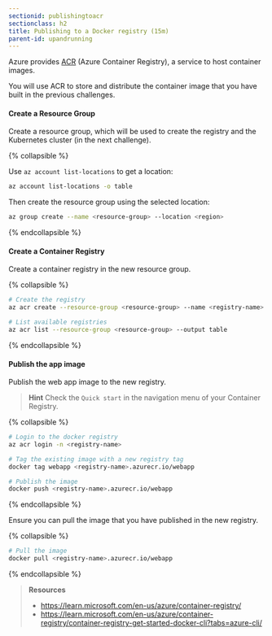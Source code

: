 ```yaml
---
sectionid: publishingtoacr
sectionclass: h2
title: Publishing to a Docker registry (15m)
parent-id: upandrunning
---
```


Azure provides [ACR](https://learn.microsoft.com/en-us/azure/container-registry/) (Azure Container Registry), a service to host container images.

You will use ACR to store and distribute the container image that you have built in the previous challenges.

#### Create a Resource Group

Create a resource group, which will be used to create the registry and the Kubernetes cluster (in the next challenge).

{% collapsible %}

Use `az account list-locations` to get a location:

```sh
az account list-locations -o table
```

Then create the resource group using the selected location:

```sh
az group create --name <resource-group> --location <region>
```

{% endcollapsible %}

#### Create a Container Registry

Create a container registry in the new resource group.

{% collapsible %}

```sh
# Create the registry
az acr create --resource-group <resource-group> --name <registry-name> --sku Basic

# List available registries
az acr list --resource-group <resource-group> --output table
```

{% endcollapsible %}

#### Publish the app image

Publish the web app image to the new registry.

> **Hint** Check the `Quick start` in the navigation menu of your Container Registry.

{% collapsible %}

```sh
# Login to the docker registry
az acr login -n <registry-name>

# Tag the existing image with a new registry tag
docker tag webapp <registry-name>.azurecr.io/webapp

# Publish the image
docker push <registry-name>.azurecr.io/webapp
```

{% endcollapsible %}

Ensure you can pull the image that you have published in the new registry.

{% collapsible %}

```sh
# Pull the image
docker pull <registry-name>.azurecr.io/webapp
```

{% endcollapsible %}

> **Resources**
>
> * <https://learn.microsoft.com/en-us/azure/container-registry/>
> * <https://learn.microsoft.com/en-us/azure/container-registry/container-registry-get-started-docker-cli?tabs=azure-cli/>
